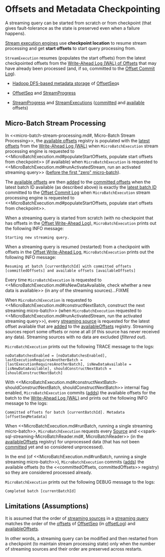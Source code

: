 # Offsets and Metadata Checkpointing

A streaming query can be started from scratch or from checkpoint (that gives fault-tolerance as the state is preserved even when a failure happens).

[Stream execution engines](StreamExecution.md) use **checkpoint location** to resume stream processing and get **start offsets** to start query processing from.

`StreamExecution` resumes (populates the start offsets) from the latest checkpointed offsets from the [Write-Ahead Log (WAL) of Offsets](StreamExecution.md#offsetLog) that may have already been processed (and, if so, committed to the [Offset Commit Log](StreamExecution.md#commitLog)).

* [Hadoop DFS-based metadata storage](OffsetSeqLog.md) of [OffsetSeq](OffsetSeq.md)s

* [OffsetSeq](OffsetSeq.md) and [StreamProgress](StreamProgress.md)

* [StreamProgress](StreamProgress.md) and [StreamExecutions](StreamExecution.md) ([committed](StreamExecution.md#committedOffsets) and [available](StreamExecution.md#availableOffsets) offsets)

## Micro-Batch Stream Processing

In <<micro-batch-stream-processing.md#, Micro-Batch Stream Processing>>, the [available offsets](StreamExecution.md#availableOffsets) registry is populated with the [latest offsets](HDFSMetadataLog.md#getLatest) from the [Write-Ahead Log (WAL)](StreamExecution.md#offsetLog) when `MicroBatchExecution` stream processing engine is requested to <<MicroBatchExecution.md#populateStartOffsets, populate start offsets from checkpoint>> (if available) when `MicroBatchExecution` is requested to <<MicroBatchExecution.md#runActivatedStream, run an activated streaming query>> ([before the first "zero" micro-batch](MicroBatchExecution.md#runActivatedStream-triggerExecution-populateStartOffsets)).

The [available offsets](StreamExecution.md#availableOffsets) are then [added](StreamProgress.md#plusplus) to the [committed offsets](StreamExecution.md#committedOffsets) when the latest batch ID available (as described above) is exactly the [latest batch ID](HDFSMetadataLog.md#getLatest) committed to the [Offset Commit Log](StreamExecution.md#commitLog) when `MicroBatchExecution` stream processing engine is requested to <<MicroBatchExecution.md#populateStartOffsets, populate start offsets from checkpoint>>.

When a streaming query is started from scratch (with no checkpoint that has offsets in the [Offset Write-Ahead Log](StreamExecution.md#offsetLog)), `MicroBatchExecution` prints out the following INFO message:

```text
Starting new streaming query.
```

When a streaming query is resumed (restarted) from a checkpoint with offsets in the [Offset Write-Ahead Log](StreamExecution.md#offsetLog), `MicroBatchExecution` prints out the following INFO message:

```text
Resuming at batch [currentBatchId] with committed offsets [committedOffsets] and available offsets [availableOffsets]
```

Every time `MicroBatchExecution` is requested to <<MicroBatchExecution.md#isNewDataAvailable, check whether a new data is available>> (in any of the streaming sources)...FIXME

When `MicroBatchExecution` is requested to <<MicroBatchExecution.md#constructNextBatch, construct the next streaming micro-batch>> (when `MicroBatchExecution` requested to <<MicroBatchExecution.md#runActivatedStream, run the activated streaming query>>), every [streaming source](StreamExecution.md#uniqueSources) is requested for the latest offset available that are [added](StreamProgress.md#plusplus) to the [availableOffsets](StreamExecution.md#availableOffsets) registry. Streaming sources report some offsets or none at all (if this source has never received any data). Streaming sources with no data are excluded (_filtered out_).

`MicroBatchExecution` prints out the following TRACE message to the logs:

```text
noDataBatchesEnabled = [noDataBatchesEnabled], lastExecutionRequiresAnotherBatch = [lastExecutionRequiresAnotherBatch], isNewDataAvailable = [isNewDataAvailable], shouldConstructNextBatch = [shouldConstructNextBatch]
```

With <<MicroBatchExecution.md#constructNextBatch-shouldConstructNextBatch, shouldConstructNextBatch>> internal flag enabled, `MicroBatchExecution` commits ([adds](HDFSMetadataLog.md#add)) the available offsets for the batch to the [Write-Ahead Log (WAL)](StreamExecution.md#offsetLog) and prints out the following INFO message to the logs:

```text
Committed offsets for batch [currentBatchId]. Metadata [offsetSeqMetadata]
```

When <<MicroBatchExecution.md#runBatch, running a single streaming micro-batch>>, `MicroBatchExecution` requests every [Source](Source.md) and <<spark-sql-streaming-MicroBatchReader.md#, MicroBatchReader>> (in the [availableOffsets](StreamExecution.md#availableOffsets) registry) for unprocessed data (that has not been [committed](StreamExecution.md#committedOffsets) yet and so considered unprocessed).

In the end (of <<MicroBatchExecution.md#runBatch, running a single streaming micro-batch>>), `MicroBatchExecution` commits ([adds](HDFSMetadataLog.md#add)) the available offsets (to the <<committedOffsets, committedOffsets>> registry) so they are considered processed already.

`MicroBatchExecution` prints out the following DEBUG message to the logs:

```text
Completed batch [currentBatchId]
```

## Limitations (Assumptions)

It is assumed that the order of [streaming sources](monitoring/ProgressReporter.md#sources) in a [streaming query](StreamExecution.md#analyzedPlan) matches the order of the [offsets](OffsetSeq.md#offsets) of [OffsetSeq](OffsetSeq.md) (in [offsetLog](StreamExecution.md#offsetLog)) and [availableOffsets](StreamExecution.md#availableOffsets).

In other words, a streaming query can be modified and then restarted from a checkpoint (to maintain stream processing state) only when the number of streaming sources and their order are preserved across restarts.
